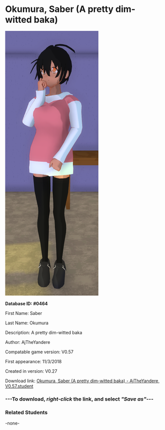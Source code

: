 # Okumura, Saber (A pretty dim-witted baka)

<img src="../../Files/Images/Okumura, Saber (A pretty dim-witted baka).png" title="Okumura, Saber (A pretty dim-witted baka) - AjTheYandere, V0.57">

**Database ID: #0464**

First Name: Saber

Last Name: Okumura

Description: A pretty dim-witted baka

Author: AjTheYandere

Compatable game version: V0.57

First appearance: 11/3/2018

Created in version: V0.27

Download link: <a href="https://raw.githubusercontent.com/Arbiter1223/Daigaku-Gurashi-Custom-Students/master/Files/Student%20Files/Okumura%2C%20Saber%20(A%20pretty%20dim-witted%20baka)%20-%20AjTheYandere%2C%20V0.57.student">Okumura, Saber (A pretty dim-witted baka) - AjTheYandere, V0.57.student</a>

### ---**To download, _right-click_ the link, and select _"Save as"_**---

### Related Students

-none-
